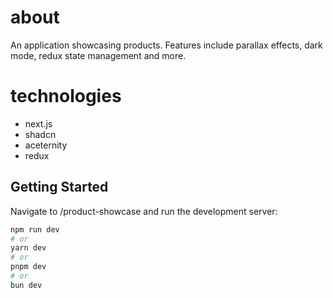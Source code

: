# about
An application showcasing products. Features include parallax effects, dark mode, redux state management and more.

# technologies
- next.js
- shadcn
- aceternity
- redux

## Getting Started

Navigate to /product-showcase and run the development server:

```bash
npm run dev
# or
yarn dev
# or
pnpm dev
# or
bun dev
```
